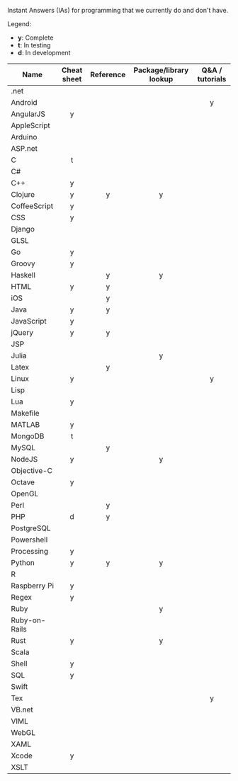 Instant Answers (IAs) for programming that we currently do and don't have.

Legend:
* **y**: Complete
* **t**: In testing
* **d**: In development

Name | Cheat sheet | Reference | Package/library lookup | Q&A / tutorials
----|:----:|:----:|:----:|:----:
.net |   |   |   |  
Android |   |   |   | y
AngularJS | y |   |   |  
AppleScript |   |   |   |  
Arduino |   |   |   |  
ASP.net |   |   |   |  
C | t |   |   |  
C# |   |   |   |  
C++ | y |   |   |  
Clojure | y | y | y |  
CoffeeScript | y |   |   |  
CSS | y |   |   |  
Django |   |   |   |  
GLSL |   |   |   |  
Go | y |   |   |  
Groovy | y |   |   |  
Haskell |   | y | y |  
HTML | y | y |   |  
iOS |   | y |   |  
Java | y | y |   |  
JavaScript | y |   |   |  
jQuery | y | y |   |  
JSP |   |   |   |  
Julia |   |   | y |  
Latex |   | y |   |  
Linux | y |   |   | y
Lisp |   |   |   |  
Lua | y |   |   |  
Makefile |   |   |   |  
MATLAB | y |   |   |  
MongoDB | t |   |   |  
MySQL |   | y |   |  
NodeJS | y |   | y |  
Objective-C |   |   |   |  
Octave | y |   |   |  
OpenGL |   |   |   |  
Perl |   | y |   |  
PHP | d | y |   |  
PostgreSQL |   |   |   |  
Powershell |   |   |   |  
Processing | y |   |   |  
Python | y | y | y |  
R |   |   |   |  
Raspberry Pi | y |   |   |  
Regex | y |   |   |  
Ruby |   |   | y |  
Ruby-on-Rails |   |   |   |  
Rust | y |   | y |  
Scala |   |   |   |  
Shell | y |   |   |  
SQL | y |   |   |  
Swift |   |   |   |  
Tex |   |   |   | y
VB.net |   |   |   |  
VIML |   |   |   |  
WebGL |   |   |   |  
XAML |   |   |   |  
Xcode | y |   |   |  
XSLT |   |   |   |  